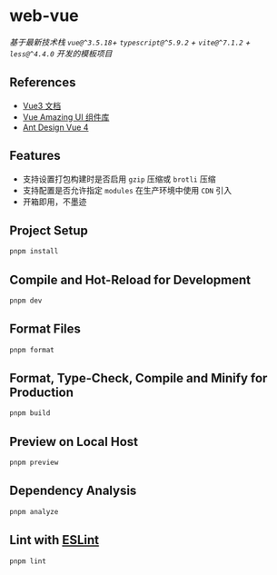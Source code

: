 # web-vue

_基于最新技术栈 `vue@^3.5.18`+ `typescript@^5.9.2` + `vite@^7.1.2` + `less@^4.4.0` 开发的模板项目_

## References

- [Vue3 文档](https://cn.vuejs.org/guide/introduction)
- [Vue Amazing UI 组件库](https://themusecatcher.github.io/vue-amazing-ui/)
- [Ant Design Vue 4](https://next.antdv.com/docs/vue/introduce-cn)

## Features

- 支持设置打包构建时是否启用 `gzip` 压缩或 `brotli` 压缩
- 支持配置是否允许指定 `modules` 在生产环境中使用 `CDN` 引入
- 开箱即用，不墨迹

## Project Setup

```sh
pnpm install
```

## Compile and Hot-Reload for Development

```sh
pnpm dev
```

## Format Files

```sh
pnpm format
```

## Format, Type-Check, Compile and Minify for Production

```sh
pnpm build
```

## Preview on Local Host

```sh
pnpm preview
```

## Dependency Analysis

```sh
pnpm analyze
```

## Lint with [ESLint](https://eslint.org/)

```sh
pnpm lint
```
